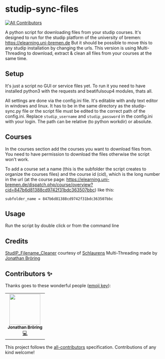 # studip-sync-files
<!-- ALL-CONTRIBUTORS-BADGE:START - Do not remove or modify this section -->
[![All Contributors](https://img.shields.io/badge/all_contributors-1-orange.svg?style=flat-square)](#contributors-)
<!-- ALL-CONTRIBUTORS-BADGE:END -->
A python script for downloading files from your studip courses. It's designed
to run for the studip platform of the university of bremen: 
https://elearning.uni-bremen.de
But it should be possible to move this to any studip installation by changing
the urls.
This version is using Multi-Threading to download, extract & clean all 
files from your courses at the same time.

## Setup
It's just a script no GUI or service files yet. To run it you need to have
installed python3 with the requests and beatifulsoup4 modules, thats all.

All settings are done via the config.ini file. It's editable with andy text
editor in windows and linux. It has to be in the same directory as the
studip-sync.py file or the script file must be edited to the correct path of
the config.ini. Replace `studip_username` and `studip_password` in the
config.ini with your login.
The path can be relative (to python workdir) or absolute.

## Courses
In the courses section add the courses you want to download files from.
You need to have permission to download the files otherwise the script won't
work.

To add a course set a name (this is the subfolder the script creates to
organize the courses files) and the course id (cid), which is the long number in the
url (at the course page: https://elearning.uni-bremen.de/dispatch.php/course/overview?cid=847b6d81388cd9742f31bdc363507bbc) like this:

```subfolder_name = 847b6d81388cd9742f31bdc363507bbc```

## Usage
Run the script by double click or from the command line 

## Credits
[StudIP_Filename_Cleaner](https://github.com/Schlaurens/StudIP_Filename_Cleaner) courtesy of [Schlaurens](https://github.com/Schlaurens/)
Multi-Threading made by [Jonathan Bröring](https://github.com/jnthn-b) 

## Contributors ✨

Thanks goes to these wonderful people ([emoji key](https://allcontributors.org/docs/en/emoji-key)):

<!-- ALL-CONTRIBUTORS-LIST:START - Do not remove or modify this section -->
<!-- prettier-ignore-start -->
<!-- markdownlint-disable -->
<table>
  <tr>
    <td align="center"><a href="https://jonathan-broering.de"><img src="https://avatars.githubusercontent.com/u/15343360?v=4?s=100" width="100px;" alt=""/><br /><sub><b>Jonathan Bröring</b></sub></a><br /><a href="https://github.com/JoHoop/studip-sync-files/commits?author=jnthn-b" title="Code">💻</a></td>
  </tr>
</table>

<!-- markdownlint-restore -->
<!-- prettier-ignore-end -->

<!-- ALL-CONTRIBUTORS-LIST:END -->

This project follows the [all-contributors](https://github.com/all-contributors/all-contributors) specification. Contributions of any kind welcome!